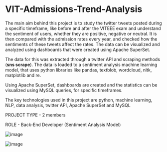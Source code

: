 # VIT-Admissions-Trend-Analysis

The main aim behind this project is to study the twitter tweets posted during a specific timeframe, like before and after the VITEEE exam and understand the sentiment of users, whether they are positive, negative or neutral.
It is then compared with the admission rates every year, and checked how the sentiments of these tweets affect the rates.
The data can be visualized and analyzed using dashboards that were created using Apache SuperSet.

The data for this was extracted through a twitter API and scraping methods (**sns scrape**). The data is loaded to a sentiment analysis machine learning model, that uses python libraries like pandas, textblob, wordcloud, nltk, matplotlib and re.

Using Apache SuperSet, dashboards are created and the statistics can be visualized using MySQL queries, for specific timeframes.

The key technologies used in this project are python, machine learning, NLP, data analysis, twitter API, Apache SuperSet and MySQL



PROJECT TYPE - 2 members

ROLE - Back-End Developer (Sentiment Analysis Model)



![image](https://github.com/divyanshsahu2020/VIT-Admissions-Trend-Analysis-/assets/80671629/1c387751-cd99-44f4-a117-0d52fba13979)



![image](https://github.com/divyanshsahu2020/VIT-Admissions-Trend-Analysis-/assets/80671629/11a7fd81-229f-4342-97f5-01f9e0abba0c)
